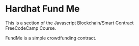 # Hardhat Fund Me

This is a section of the Javascript Blockchain/Smart Contract FreeCodeCamp Course.

FundMe is a simple crowdfunding contract.
